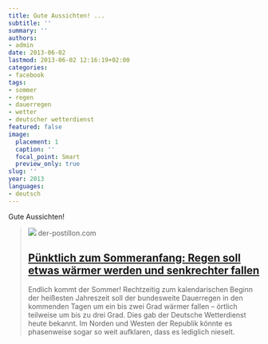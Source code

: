 ```yaml
---
title: Gute Aussichten! ...
subtitle: ''
summary: ''
authors:
- admin
date: 2013-06-02
lastmod: 2013-06-02 12:16:19+02:00
categories:
- facebook
tags:
- sommer
- regen
- dauerregen
- wetter
- deutscher wetterdienst
featured: false
image:
  placement: 1
  caption: ''
  focal_point: Smart
  preview_only: true
slug: ''
year: 2013
languages:
- deutsch
---
```


Gute Aussichten!
> [![](https://1.bp.blogspot.com/-2wwKZPwaKb8/VYZup9qp6NI/AAAAAAAAfC4/nqKO_UlCU5M/w1600/Regen.jpg)](http://www.der-postillon.com/2013/05/punklich-zum-sommeranfang-regen-soll-am.html)
> der-postillon.com
> ## [Pünktlich zum Sommeranfang: Regen soll etwas wärmer werden und senkrechter fallen](http://www.der-postillon.com/2013/05/punklich-zum-sommeranfang-regen-soll-am.html)
>
>Endlich kommt der Sommer! Rechtzeitig zum kalendarischen Beginn der heißesten Jahreszeit soll der bundesweite Dauerregen in den kommenden Tagen um ein bis zwei Grad wärmer fallen – örtlich teilweise um bis zu drei Grad. Dies gab der Deutsche Wetterdienst heute bekannt. Im Norden und Westen der Republik könnte es phasenweise sogar so weit aufklaren, dass es lediglich nieselt.